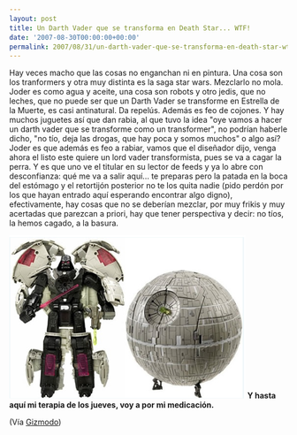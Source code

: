 ```yaml
---
layout: post
title: Un Darth Vader que se transforma en Death Star... WTF!
date: '2007-08-30T00:00:00+00:00'
permalink: 2007/08/31/un-darth-vader-que-se-transforma-en-death-star-wtf/
---
```

Hay veces macho que las cosas no enganchan ni en pintura. Una cosa son los tranformers y otra muy distinta es la saga star wars. Mezclarlo no mola. Joder es como agua y aceite, una cosa son robots y otro jedis, que no leches, que  no puede ser que un Darth Vader se transforme en Estrella de la Muerte, es casi antinatural. Da repelús. Además es feo de cojones. Y hay muchos juguetes así que dan rabia, al que tuvo la idea "oye vamos a hacer un darth vader que se transforme como un transformer", no podrían haberle dicho, "no tío, deja las drogas, que hay poca y somos muchos" o algo así? Joder es que además es feo a rabiar, vamos que el diseñador dijo, venga ahora el listo este quiere un lord vader transformista, pues se va a cagar la perra. Y es que uno ve el titular en su lector de feeds y ya lo abre con desconfianza: qué me va a salir aquí... te preparas pero la patada en la boca del estómago y el retortijón posterior no te los quita nadie (pido perdón por los que hayan entrado aquí esperando encontrar algo digno), efectivamente, hay cosas que no se deberían mezclar, por muy frikis y muy acertadas que parezcan a priori, hay que tener perspectiva y decir: no tíos, la hemos cagado, a la basura.

<img src='/assets/zz1c97f5af.png' alt='Un darth vader que se transforma por diox' class="centro" />

<strong>
Y hasta aquí mi terapia de los jueves, voy a por mi medicación.</strong>

(Vía <a href="http://gizmodo.com/gadgets/transformers/darth-vader-brings-the-force-to-the-world-of-transformers-294491.php">Gizmodo</a>)
